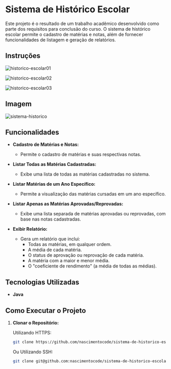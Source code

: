 # Sistema de Histórico Escolar

Este projeto é o resultado de um trabalho acadêmico desenvolvido como parte dos requisitos para conclusão do curso. O sistema de histórico escolar permite o cadastro de matérias e notas, além de fornecer funcionalidades de listagem e geração de relatórios.

## Instruções

![historico-escolar01](https://github.com/nascimentocode/sistema-de-historico-escolar/assets/68881676/d5235878-5e58-4605-a752-1634ec2dd518)

![historico-escolar02](https://github.com/nascimentocode/sistema-de-historico-escolar/assets/68881676/8692fc5e-0ea8-4c00-a148-bcc0174073e0)

![historico-escolar03](https://github.com/nascimentocode/sistema-de-historico-escolar/assets/68881676/4d833264-0d8a-494c-bdcc-1d1d5d526964)

## Imagem
![sistema-historico](https://github.com/nascimentocode/sistema-de-historico-escolar/assets/68881676/c4ce438d-4c27-4e5e-a217-2f86543ec92c)

## Funcionalidades

- **Cadastro de Matérias e Notas:**
  - Permite o cadastro de matérias e suas respectivas notas.

- **Listar Todas as Matérias Cadastradas:**
  - Exibe uma lista de todas as matérias cadastradas no sistema.

- **Listar Matérias de um Ano Específico:**
  - Permite a visualização das matérias cursadas em um ano específico.

- **Listar Apenas as Matérias Aprovadas/Reprovadas:**
  - Exibe uma lista separada de matérias aprovadas ou reprovadas, com base nas notas cadastradas.

- **Exibir Relatório:**
  - Gera um relatório que inclui:
    - Todas as matérias, em qualquer ordem.
    - A média de cada matéria.
    - O status de aprovação ou reprovação de cada matéria.
    - A matéria com a maior e menor média.
    - O "coeficiente de rendimento" (a média de todas as médias).

## Tecnologias Utilizadas

- **Java**

## Como Executar o Projeto

1. **Clonar o Repositório:**
   
   Utilizando HTTPS:
   ```bash
   git clone https://github.com/nascimentocode/sistema-de-historico-escolar.git
   ```

   Ou Utilizando SSH:
   ```bash
   git clone git@github.com:nascimentocode/sistema-de-historico-escolar.git
   ```
